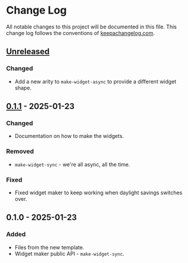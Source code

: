 # Change Log
All notable changes to this project will be documented in this file. This change log follows the conventions of [keepachangelog.com](http://keepachangelog.com/).

## [Unreleased]
### Changed
- Add a new arity to `make-widget-async` to provide a different widget shape.

## [0.1.1] - 2025-01-23
### Changed
- Documentation on how to make the widgets.

### Removed
- `make-widget-sync` - we're all async, all the time.

### Fixed
- Fixed widget maker to keep working when daylight savings switches over.

## 0.1.0 - 2025-01-23
### Added
- Files from the new template.
- Widget maker public API - `make-widget-sync`.

[Unreleased]: https://github.com/your-name/parabola/compare/0.1.1...HEAD
[0.1.1]: https://github.com/your-name/parabola/compare/0.1.0...0.1.1
